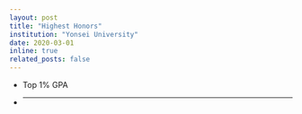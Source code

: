 ```yaml
---
layout: post
title: "Highest Honors"
institution: "Yonsei University"
date: 2020-03-01
inline: true
related_posts: false
---
```


- Top 1% GPA  
- ****
